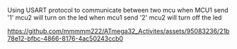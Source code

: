 Using USART protocol to communicate between two mcu when MCU1 send '1' mcu2 will turn on the led when mcu1 send '2' mcu2 will turn off the led

https://github.com/mmmmm222/ATmega32_Activites/assets/95083236/21b78e12-bfbc-4866-8176-4ac50243ccb0
